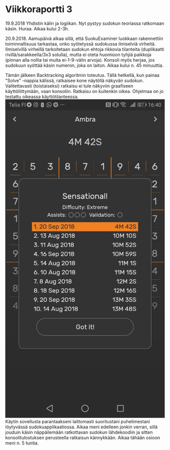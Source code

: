 # Viikkoraportti 3

19.9.2018
Yhdistin kälin ja logiikan. Nyt pystyy sudokun teoriassa ratkomaan käsin. Huraa. Aikaa kului 2-3h.

20.9.2018.
Aamupäivä alkaa sillä, että SuokuExaminer luokkaan rakennettiin toiminnallisuus tarkastaa, onko syötetyssä sudokussa ilmiselviä virheitä. Ilmiselvillä virheillä tarkoitetaan sudokun ehtoja rikkovia tilanteita (duplikaatti rivillä/sarakkeella/3x3 solulla), mutta ei oteta huomioon tyhjiä paikkoja (pinnan alla nollia tai muita ei-1-9-välin arvoja). Konsoli myös herjaa, jos sudokuun syöttää käsin numeron, joka on laiton. Aikaa kului n. 45 minuuttia.

Tämän jälkeen Backtracking algoritmin toteutus. Tällä hetkellä, kun painaa "Solve" -nappia kälissä, ratkaisee kone näytöllä näkyvän sudokun. Valitettavasti (toistaiseksi) ratkaisu ei tule näkyviin graafiseen käyttöliittymään, vaan konsoliin. Ratkaisu on kuitenkin oikea. Ohjelmaa on jo testattu oikeassa käyttötilanteessa.
![Huijasin sudokussa][sudoku_cheat]
Käytin sovellusta parantaakseni laittomasti suoritustani puhelimestani löytyvässä sudokuapplikaatiossa. Aikaa meni edelleen jonkin verran, sillä jouduin käsin näppäilemään ratkottavan sudokun lähdekoodiin ja sitten konsolitulostuksen perusteella ratkaisun kännykkään. Aikaa tähään osioon meni n. 5 tuntia.





[sudoku_cheat]: ./pictures/sudoku_test.jpg
